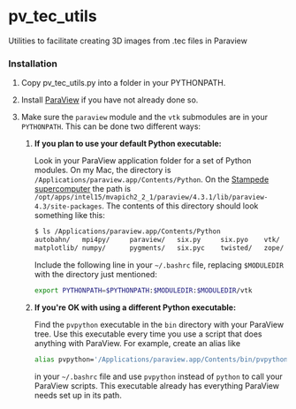# pv_tec_utils

Utilities to facilitate creating 3D images from .tec files in Paraview

### Installation

1. Copy pv_tec_utils.py into a folder in your PYTHONPATH.

2. Install [ParaView](http://www.paraview.org/download/) if you have not already done so.

3. Make sure the `paraview` module and the `vtk` submodules are in your `PYTHONPATH`. This can be done two different ways:
   1. **If you plan to use your default Python executable:**
      
      Look in your ParaView application folder for a set of Python modules. On my Mac, the directory is `/Applications/paraview.app/Contents/Python`. On the [Stampede supercomputer](https://www.tacc.utexas.edu/stampede/) the path is `/opt/apps/intel15/mvapich2_2_1/paraview/4.3.1/lib/paraview-4.3/site-packages`. The contents of this directory should look something like this:
      
      ```bash
      $ ls /Applications/paraview.app/Contents/Python
      autobahn/   mpi4py/     paraview/   six.py     six.pyo    vtk/
      matplotlib/ numpy/      pygments/   six.pyc    twisted/   zope/
      ```
      
      Include the following line in your `~/.bashrc` file, replacing `$MODULEDIR` with the directory just mentioned:
      
      ```bash
      export PYTHONPATH=$PYTHONPATH:$MODULEDIR:$MODULEDIR/vtk
      ```
      
   2. **If you're OK with using a different Python executable:**
      
      Find the `pvpython` executable in the `bin` directory with your ParaView tree. Use this executable every time you use a script that does anything with ParaView. For example, create an alias like
      
      ```bash
      alias pvpython='/Applications/paraview.app/Contents/bin/pvpython'
      ```
      
      in your `~/.bashrc` file and use `pvpython` instead of `python` to call your ParaView scripts. This executable already has everything ParaView needs set up in its path.
